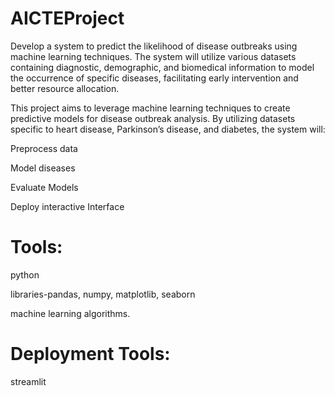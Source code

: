 # AICTEProject
Develop a system to predict the likelihood of disease outbreaks using machine learning techniques. 
The system will utilize various datasets containing diagnostic, demographic, and biomedical 
information to model the occurrence of specific diseases, facilitating early intervention and better 
resource allocation. 

This project aims to leverage machine learning techniques to create predictive models for 
disease outbreak analysis. By utilizing datasets specific to heart disease, Parkinson’s disease, and 
diabetes, the system will:

Preprocess data

Model diseases

Evaluate Models

Deploy interactive Interface

# Tools:

python

libraries-pandas, numpy, matplotlib, seaborn

machine learning algorithms.

# Deployment Tools:
streamlit

